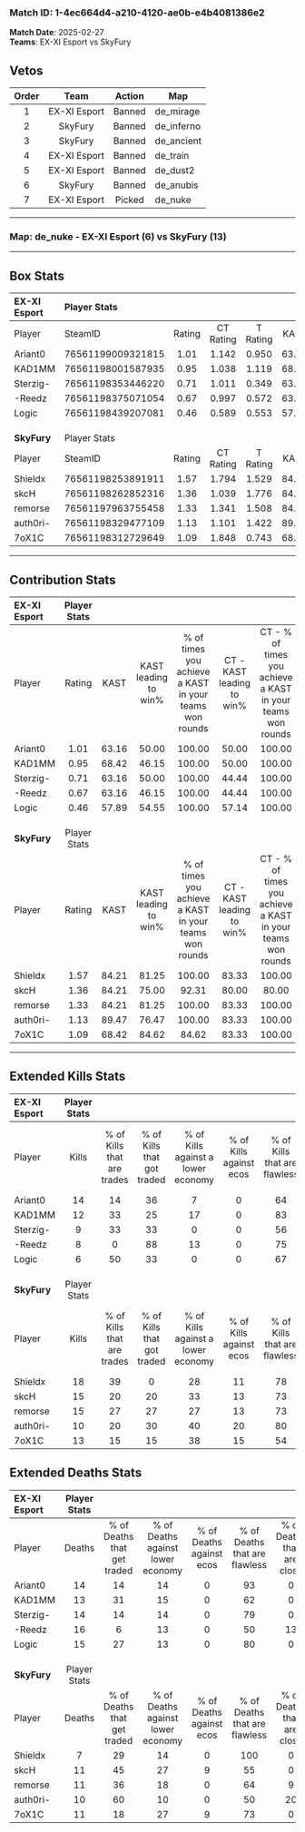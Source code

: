 ### Match ID: 1-4ec664d4-a210-4120-ae0b-e4b4081386e2  
**Match Date**: 2025-02-27  
**Teams**: EX-XI Esport vs SkyFury  

## Vetos  

| Order | Team | Action | Map |
| :---: | :--: | :----: | --- |
| 1 | EX-XI Esport | Banned | de_mirage |
| 2 | SkyFury | Banned | de_inferno |
| 3 | SkyFury | Banned | de_ancient |
| 4 | EX-XI Esport | Banned | de_train |
| 5 | EX-XI Esport | Banned | de_dust2 |
| 6 | SkyFury | Banned | de_anubis |
| 7 | EX-XI Esport | Picked | de_nuke |

---  

### **Map**: de_nuke - EX-XI Esport (6) vs SkyFury (13)  
---  

## Box Stats  

| **EX-XI Esport** | Player Stats      |        |           |          |       |      |       |         |        |      |     |
| :- | :- | :-: | :-: | :-: | :-: | :-: | :-: | :-: | :-: | :-: | :-: |
| Player           | SteamID           | Rating | CT Rating | T Rating | KAST  | ADR  | Kills | Assists | Deaths | K/D  | HS% |
| Ariant0          | 76561199009321815 |  1.01  |   1.142   |  0.950   | 63.16 | 74.1 |  14   |    2    |   14   | 1.00 | 57  |
| KAD1MM           | 76561198001587935 |  0.95  |   1.038   |  1.119   | 68.42 | 63.8 |  12   |    1    |   13   | 0.92 | 25  |
| Sterzig-         | 76561198353446220 |  0.71  |   1.011   |  0.349   | 63.16 | 52.1 |   9   |    1    |   14   | 0.64 | 44  |
| -Reedz           | 76561198375071054 |  0.67  |   0.997   |  0.572   | 63.16 | 65.7 |   8   |    4    |   16   | 0.50 | 50  |
| Logic            | 76561198439207081 |  0.46  |   0.589   |  0.553   | 57.89 | 36.5 |   6   |    2    |   15   | 0.40 | 33  |
|                  |                   |        |           |          |       |      |       |         |        |      |     |
|                  |                   |        |           |          |       |      |       |         |        |      |     |
|                  |                   |        |           |          |       |      |       |         |        |      |     |
| **SkyFury**      | Player Stats      |        |           |          |       |      |       |         |        |      |     |
| Player           | SteamID           | Rating | CT Rating | T Rating | KAST  | ADR  | Kills | Assists | Deaths | K/D  | HS% |
| Shieldx          | 76561198253891911 |  1.57  |   1.794   |  1.529   | 84.21 | 79.9 |  18   |    3    |   7    | 2.57 | 33  |
| skcH             | 76561198262852316 |  1.36  |   1.039   |  1.776   | 84.21 | 88.4 |  15   |    6    |   11   | 1.36 | 46  |
| remorse          | 76561197963755458 |  1.33  |   1.341   |  1.508   | 84.21 | 82.3 |  15   |    4    |   11   | 1.36 | 46  |
| auth0ri-         | 76561198329477109 |  1.13  |   1.101   |  1.422   | 89.47 | 69.5 |  10   |    4    |   10   | 1.00 | 80  |
| 7oX1C            | 76561198312729649 |  1.09  |   1.848   |  0.743   | 68.42 | 73.2 |  13   |    3    |   11   | 1.18 | 30  |
---  

## Contribution Stats  

| **EX-XI Esport** | Player Stats |       |                      |                                                        |                           |                                                             |                          |                                                            |
| :- | :-: | :-: | :-: | :-: | :-: | :-: | :-: | :-: |
| Player           |    Rating    | KAST  | KAST leading to win% | % of times you achieve a KAST in your teams won rounds | CT - KAST leading to win% | CT - % of times you achieve a KAST in your teams won rounds | T - KAST leading to win% | T - % of times you achieve a KAST in your teams won rounds |
| Ariant0          |     1.01     | 63.16 |        50.00         |                         100.00                         |           50.00           |                           100.00                            |          50.00           |                           100.00                           |
| KAD1MM           |     0.95     | 68.42 |        46.15         |                         100.00                         |           50.00           |                           100.00                            |          40.00           |                           100.00                           |
| Sterzig-         |     0.71     | 63.16 |        50.00         |                         100.00                         |           44.44           |                           100.00                            |          66.67           |                           100.00                           |
| -Reedz           |     0.67     | 63.16 |        46.15         |                         100.00                         |           44.44           |                           100.00                            |          50.00           |                           100.00                           |
| Logic            |     0.46     | 57.89 |        54.55         |                         100.00                         |           57.14           |                           100.00                            |          50.00           |                           100.00                           |
|                  |              |       |                      |                                                        |                           |                                                             |                          |                                                            |
|                  |              |       |                      |                                                        |                           |                                                             |                          |                                                            |
|                  |              |       |                      |                                                        |                           |                                                             |                          |                                                            |
| **SkyFury**      | Player Stats |       |                      |                                                        |                           |                                                             |                          |                                                            |
| Player           |    Rating    | KAST  | KAST leading to win% | % of times you achieve a KAST in your teams won rounds | CT - KAST leading to win% | CT - % of times you achieve a KAST in your teams won rounds | T - KAST leading to win% | T - % of times you achieve a KAST in your teams won rounds |
| Shieldx          |     1.57     | 84.21 |        81.25         |                         100.00                         |           83.33           |                           100.00                            |          80.00           |                           100.00                           |
| skcH             |     1.36     | 84.21 |        75.00         |                         92.31                          |           80.00           |                            80.00                            |          72.73           |                           100.00                           |
| remorse          |     1.33     | 84.21 |        81.25         |                         100.00                         |           83.33           |                           100.00                            |          80.00           |                           100.00                           |
| auth0ri-         |     1.13     | 89.47 |        76.47         |                         100.00                         |           83.33           |                           100.00                            |          72.73           |                           100.00                           |
| 7oX1C            |     1.09     | 68.42 |        84.62         |                         84.62                          |           83.33           |                           100.00                            |          85.71           |                           75.00                            |
---  

## Extended Kills Stats  

| **EX-XI Esport** | Player Stats |                            |                            |                                    |                         |                              |                                 |                                       |                    |           |
| :- | :-: | :-: | :-: | :-: | :-: | :-: | :-: | :-: | :-: | :-: |
| Player           |    Kills     | % of Kills that are trades | % of Kills that got traded | % of Kills against a lower economy | % of Kills against ecos | % of Kills that are flawless | % of Kills that are close duels | % of Kills that are assisted by flash | Pistol Round Kills | AWP Kills |
| Ariant0          |      14      |             14             |             36             |                 7                  |            0            |              64              |               14                |                   7                   |         0          |     2     |
| KAD1MM           |      12      |             33             |             25             |                 17                 |            0            |              83              |                0                |                   8                   |         5          |     1     |
| Sterzig-         |      9       |             33             |             33             |                 0                  |            0            |              56              |                0                |                   0                   |         0          |     2     |
| -Reedz           |      8       |             0              |             88             |                 13                 |            0            |              75              |               13                |                   0                   |         0          |     1     |
| Logic            |      6       |             50             |             33             |                 0                  |            0            |              67              |                0                |                   0                   |         0          |     1     |
|                  |              |                            |                            |                                    |                         |                              |                                 |                                       |                    |           |
|                  |              |                            |                            |                                    |                         |                              |                                 |                                       |                    |           |
|                  |              |                            |                            |                                    |                         |                              |                                 |                                       |                    |           |
| **SkyFury**      | Player Stats |                            |                            |                                    |                         |                              |                                 |                                       |                    |           |
| Player           |    Kills     | % of Kills that are trades | % of Kills that got traded | % of Kills against a lower economy | % of Kills against ecos | % of Kills that are flawless | % of Kills that are close duels | % of Kills that are assisted by flash | Pistol Round Kills | AWP Kills |
| Shieldx          |      18      |             39             |             0              |                 28                 |           11            |              78              |                0                |                   0                   |         9          |     4     |
| skcH             |      15      |             20             |             20             |                 33                 |           13            |              73              |                0                |                   0                   |         1          |     0     |
| remorse          |      15      |             27             |             27             |                 27                 |           13            |              73              |                7                |                   0                   |         0          |     2     |
| auth0ri-         |      10      |             20             |             30             |                 40                 |           20            |              80              |                0                |                   0                   |         0          |     1     |
| 7oX1C            |      13      |             15             |             15             |                 38                 |           15            |              54              |                8                |                   8                   |         0          |     2     |
## Extended Deaths Stats  

| **EX-XI Esport** | Player Stats |                             |                                   |                          |                               |                            |                           |               |
| :- | :-: | :-: | :-: | :-: | :-: | :-: | :-: | :-: |
| Player           |    Deaths    | % of Deaths that get traded | % of Deaths against lower economy | % of Deaths against ecos | % of Deaths that are flawless | % of Deaths that are close | % of Deaths while blinded | Deaths to AWP |
| Ariant0          |      14      |             14              |                14                 |            0             |              93               |             0              |             0             |       2       |
| KAD1MM           |      13      |             31              |                15                 |            0             |              62               |             0              |             0             |       0       |
| Sterzig-         |      14      |             14              |                14                 |            0             |              79               |             0              |             0             |       2       |
| -Reedz           |      16      |              6              |                13                 |            0             |              50               |             13             |             0             |       3       |
| Logic            |      15      |             27              |                13                 |            0             |              80               |             0              |             7             |       3       |
|                  |              |                             |                                   |                          |                               |                            |                           |               |
|                  |              |                             |                                   |                          |                               |                            |                           |               |
|                  |              |                             |                                   |                          |                               |                            |                           |               |
| **SkyFury**      | Player Stats |                             |                                   |                          |                               |                            |                           |               |
| Player           |    Deaths    | % of Deaths that get traded | % of Deaths against lower economy | % of Deaths against ecos | % of Deaths that are flawless | % of Deaths that are close | % of Deaths while blinded | Deaths to AWP |
| Shieldx          |      7       |             29              |                14                 |            0             |              100              |             0              |            14             |       3       |
| skcH             |      11      |             45              |                27                 |            9             |              55               |             0              |             9             |       0       |
| remorse          |      11      |             36              |                18                 |            0             |              64               |             9              |             0             |       1       |
| auth0ri-         |      10      |             60              |                10                 |            0             |              50               |             20             |             0             |       1       |
| 7oX1C            |      11      |             18              |                27                 |            9             |              73               |             0              |             0             |       0       |
